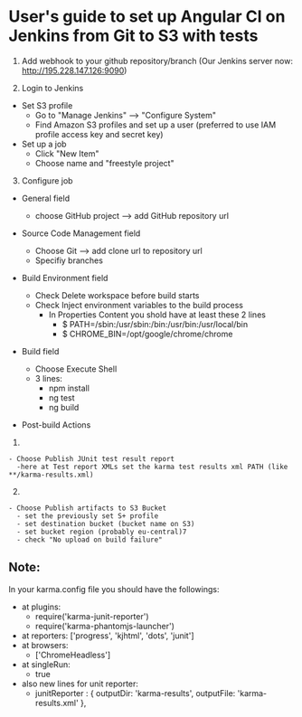 # User's guide to set up Angular CI on Jenkins from Git to S3 with tests

1. Add webhook to your github repository/branch (Our Jenkins server now: http://195.228.147.126:9090) 

2. Login to Jenkins

  - Set S3 profile
    - Go to "Manage Jenkins" --> "Configure System"
    - Find Amazon S3 profiles and set up a user (preferred to use IAM profile access key and secret key)
  - Set up a job
    - Click "New Item"
    - Choose name and "freestyle project"
  
3. Configure job
  - General field
    - choose GitHub project --> add GitHub repository url
    
  - Source Code Management field
    - Choose Git --> add clone url to repository url
    - Specifiy branches
    
  - Build Environment field
    - Check Delete workspace before build starts
    - Check Inject environment variables to the build process
      - In Properties Content you shold have at least these 2 lines
        - $ PATH=/sbin:/usr/sbin:/bin:/usr/bin:/usr/local/bin
        - $ CHROME_BIN=/opt/google/chrome/chrome
        
  - Build field
    - Choose Execute Shell
    - 3 lines:
      - npm install
      - ng test
      - ng build
      
   - Post-build Actions
   1.
    - Choose Publish JUnit test result report
      -here at Test report XMLs set the karma test results xml PATH (like **/karma-results.xml)
   2.
    - Choose Publish artifacts to S3 Bucket
      - set the previously set S+ profile
      - set destination bucket (bucket name on S3)
      - set bucket region (probably eu-central)7
      - check "No upload on build failure"

## Note:

In your karma.config file you should have the followings:
  - at plugins:
    - require('karma-junit-reporter')
    - require('karma-phantomjs-launcher')
  - at reporters:
    ['progress', 'kjhtml', 'dots', 'junit']
  - at browsers:
    - ['ChromeHeadless']
  - at singleRun:
    - true
  - also new lines for unit reporter:
    - junitReporter : {
        outputDir: 'karma-results',
        outputFile: 'karma-results.xml'
      },
        
